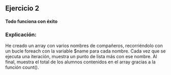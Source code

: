 ## Ejercicio 2
#### Todo funciona con éxito
### Explicación:

He creado un array con varios nombres de compañeros, recorriéndolo con un bucle
foreach con la variable $name para cada nombre. Cada vez que se ejecuta una iteración,
muestra un punto de lista más con ese nombre. Al final, muestra el total de los alumnos
contenidos en el array gracias a la función count().